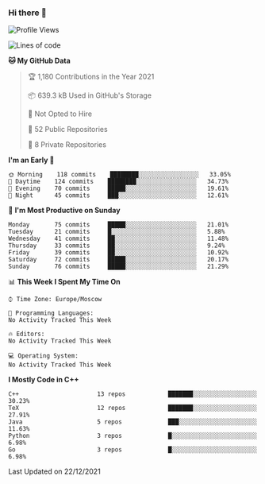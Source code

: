 ### Hi there 👋

<!--
**SemenMartynov/SemenMartynov** is a ✨ _special_ ✨ repository because its `README.md` (this file) appears on your GitHub profile.

Here are some ideas to get you started:

- 🔭 I’m currently working on ...
- 🌱 I’m currently learning ...
- 👯 I’m looking to collaborate on ...
- 🤔 I’m looking for help with ...
- 💬 Ask me about ...
- 📫 How to reach me: ...
- 😄 Pronouns: ...
- ⚡ Fun fact: ...
-->

<!--START_SECTION:waka-->
![Profile Views](http://img.shields.io/badge/Profile%20Views-10-blue)

![Lines of code](https://img.shields.io/badge/From%20Hello%20World%20I%27ve%20Written-2%20Million%20lines%20of%20code-blue)

**🐱 My GitHub Data** 

> 🏆 1,180 Contributions in the Year 2021
 > 
> 📦 639.3 kB Used in GitHub's Storage 
 > 
> 🚫 Not Opted to Hire
 > 
> 📜 52 Public Repositories 
 > 
> 🔑 8 Private Repositories  
 > 
**I'm an Early 🐤** 

```text
🌞 Morning    118 commits    ████████░░░░░░░░░░░░░░░░░   33.05% 
🌆 Daytime    124 commits    ████████░░░░░░░░░░░░░░░░░   34.73% 
🌃 Evening    70 commits     █████░░░░░░░░░░░░░░░░░░░░   19.61% 
🌙 Night      45 commits     ███░░░░░░░░░░░░░░░░░░░░░░   12.61%

```
📅 **I'm Most Productive on Sunday** 

```text
Monday       75 commits     █████░░░░░░░░░░░░░░░░░░░░   21.01% 
Tuesday      21 commits     █░░░░░░░░░░░░░░░░░░░░░░░░   5.88% 
Wednesday    41 commits     ██░░░░░░░░░░░░░░░░░░░░░░░   11.48% 
Thursday     33 commits     ██░░░░░░░░░░░░░░░░░░░░░░░   9.24% 
Friday       39 commits     ██░░░░░░░░░░░░░░░░░░░░░░░   10.92% 
Saturday     72 commits     █████░░░░░░░░░░░░░░░░░░░░   20.17% 
Sunday       76 commits     █████░░░░░░░░░░░░░░░░░░░░   21.29%

```


📊 **This Week I Spent My Time On** 

```text
⌚︎ Time Zone: Europe/Moscow

💬 Programming Languages: 
No Activity Tracked This Week

🔥 Editors: 
No Activity Tracked This Week

💻 Operating System: 
No Activity Tracked This Week

```

**I Mostly Code in C++** 

```text
C++                      13 repos            ███████░░░░░░░░░░░░░░░░░░   30.23% 
TeX                      12 repos            ███████░░░░░░░░░░░░░░░░░░   27.91% 
Java                     5 repos             ███░░░░░░░░░░░░░░░░░░░░░░   11.63% 
Python                   3 repos             █░░░░░░░░░░░░░░░░░░░░░░░░   6.98% 
Go                       3 repos             █░░░░░░░░░░░░░░░░░░░░░░░░   6.98%

```



 Last Updated on 22/12/2021
<!--END_SECTION:waka-->